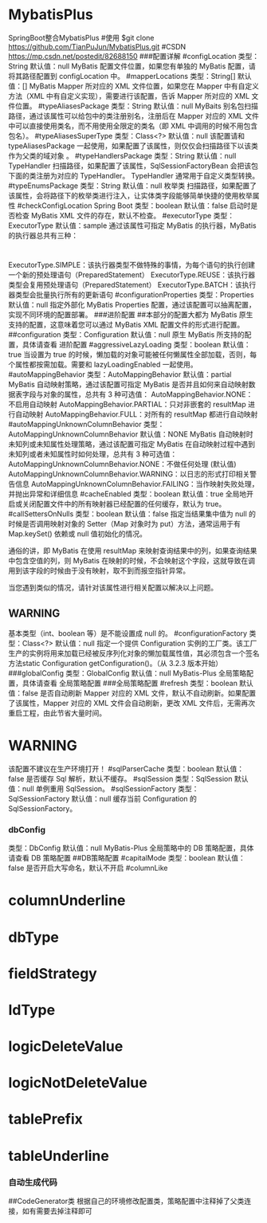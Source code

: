 # MybatisPlus
SpringBoot整合MybatisPlus
#使用
$git clone https://github.com/TianPuJun/MybatisPlus.git
#CSDN
https://mp.csdn.net/postedit/82688150
###配置详解
#configLocation
类型：String
默认值：null
MyBatis 配置文件位置，如果您有单独的 MyBatis 配置，请将其路径配置到 configLocation 中。 
#mapperLocations
 类型：String[]
 默认值：[]
 MyBatis Mapper 所对应的 XML 文件位置，如果您在 Mapper 中有自定义方法（XML 中有自定义实现），需要进行该配置，告诉 Mapper 所对应的 XML 文件位置。
 #typeAliasesPackage
  类型：String
  默认值：null
  MyBaits 别名包扫描路径，通过该属性可以给包中的类注册别名，注册后在 Mapper 对应的 XML 文件中可以直接使用类名，而不用使用全限定的类名（即 XML 中调用的时候不用包含包名）。
#typeAliasesSuperType
 类型：Class<?>
 默认值：null
 该配置请和 typeAliasesPackage 一起使用，如果配置了该属性，则仅仅会扫描路径下以该类作为父类的域对象 。
 #typeHandlersPackage
  类型：String
  默认值：null
  TypeHandler 扫描路径，如果配置了该属性，SqlSessionFactoryBean 会把该包下面的类注册为对应的 TypeHandler。
  TypeHandler 通常用于自定义类型转换。
 #typeEnumsPackage
  类型：String
  默认值：null
  枚举类 扫描路径，如果配置了该属性，会将路径下的枚举类进行注入，让实体类字段能够简单快捷的使用枚举属性
 #checkConfigLocation Spring Boot
  类型：boolean
  默认值：false
  启动时是否检查 MyBatis XML 文件的存在，默认不检查。
 #executorType 
  类型：ExecutorType
  默认值：sample
  通过该属性可指定 MyBatis 的执行器，MyBatis 的执行器总共有三种：
  #
  ExecutorType.SIMPLE：该执行器类型不做特殊的事情，为每个语句的执行创建一个新的预处理语句（PreparedStatement）
  ExecutorType.REUSE：该执行器类型会复用预处理语句（PreparedStatement）
  ExecutorType.BATCH：该执行器类型会批量执行所有的更新语句
 #configurationProperties
  类型：Properties
  默认值：null
  指定外部化 MyBatis Properties 配置，通过该配置可以抽离配置，实现不同环境的配置部署。
 ###进阶配置 
  ##本部分的配置大都为 MyBatis 原生支持的配置，这意味着您可以通过 MyBatis XML 配置文件的形式进行配置。
  ##configuration
  类型：Configuration
  默认值：null
  原生 MyBatis 所支持的配置，具体请查看 进阶配置
  #aggressiveLazyLoading
   类型：boolean
   默认值：true
   当设置为 true 的时候，懒加载的对象可能被任何懒属性全部加载，否则，每个属性都按需加载。需要和 lazyLoadingEnabled 一起使用。
  #autoMappingBehavior
   类型：AutoMappingBehavior
   默认值：partial
   MyBatis 自动映射策略，通过该配置可指定 MyBatis 是否并且如何来自动映射数据表字段与对象的属性，总共有 3 种可选值：
   AutoMappingBehavior.NONE：不启用自动映射
   AutoMappingBehavior.PARTIAL：只对非嵌套的 resultMap 进行自动映射
   AutoMappingBehavior.FULL：对所有的 resultMap 都进行自动映射
  #autoMappingUnknownColumnBehavior
   类型：AutoMappingUnknownColumnBehavior
   默认值：NONE
   MyBatis 自动映射时未知列或未知属性处理策略，通过该配置可指定 MyBatis 在自动映射过程中遇到未知列或者未知属性时如何处理，总共有 3 种可选值：
   AutoMappingUnknownColumnBehavior.NONE：不做任何处理 (默认值)
   AutoMappingUnknownColumnBehavior.WARNING：以日志的形式打印相关警告信息
   AutoMappingUnknownColumnBehavior.FAILING：当作映射失败处理，并抛出异常和详细信息
  #cacheEnabled
   类型：boolean
   默认值：true
   全局地开启或关闭配置文件中的所有映射器已经配置的任何缓存，默认为 true。
  #callSettersOnNulls
   类型：boolean
   默认值：false
   指定当结果集中值为 null 的时候是否调用映射对象的 Setter（Map 对象时为 put）方法，通常运用于有 Map.keySet() 依赖或 null 值初始化的情况。
   
   通俗的讲，即 MyBatis 在使用 resultMap 来映射查询结果中的列，如果查询结果中包含空值的列，则 MyBatis 在映射的时候，不会映射这个字段，这就导致在调用到该字段的时候由于没有映射，取不到而报空指针异常。
   
   当您遇到类似的情况，请针对该属性进行相关配置以解决以上问题。
   
   ## WARNING
   
   基本类型（int、boolean 等）是不能设置成 null 的。
  #configurationFactory
   类型：Class<?>
   默认值：null
   指定一个提供 Configuration 实例的工厂类。该工厂生产的实例将用来加载已经被反序列化对象的懒加载属性值，其必须包含一个签名方法static Configuration getConfiguration()。（从 3.2.3 版本开始）
 ###globalConfig
  类型：GlobalConfig
  默认值：null
  MyBatis-Plus 全局策略配置，具体请查看 全局策略配置
  ###全局策略配置
  #refresh
   类型：boolean
   默认值：false
   是否自动刷新 Mapper 对应的 XML 文件，默认不自动刷新。如果配置了该属性，Mapper 对应的 XML 文件会自动刷新，更改 XML 文件后，无需再次重启工程，由此节省大量时间。
   # WARNING
   该配置不建议在生产环境打开！
  #sqlParserCache
   类型：boolean
   默认值：false
   是否缓存 Sql 解析，默认不缓存。
  #sqlSession
   类型：SqlSession
   默认值：null
   单例重用 SqlSession。
  #sqlSessionFactory
   类型：SqlSessionFactory
   默认值：null
   缓存当前 Configuration 的 SqlSessionFactory。
  ### dbConfig
  类型：DbConfig
  默认值：null
  MyBatis-Plus 全局策略中的 DB 策略配置，具体请查看 DB 策略配置
  ##DB策略配置
  #capitalMode
   类型：boolean
   默认值：false
   是否开启大写命名，默认不开启
  #columnLike
   # columnUnderline
   # dbType
   # fieldStrategy
   # IdType
   # logicDeleteValue
   # logicNotDeleteValue
   # tablePrefix
   # tableUnderline
   
 ### 自动生成代码
 ##CodeGenerator类
 根据自己的环境修改配置类，策略配置中注释掉了父类连接，如有需要去掉注释即可
  
 